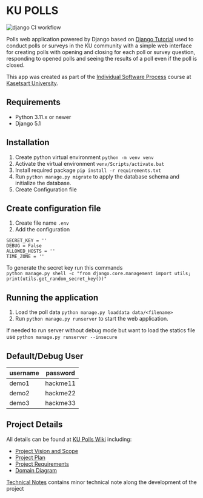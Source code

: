 # KU POLLS

![django CI workflow](../../actions/workflows/django.yml/badge.svg)

Polls web application powered by Django based on [Django Tutorial](https://docs.djangoproject.com/en/5.1/intro/) used to conduct polls or surveys in the KU community
with a simple web interface for creating polls with opening and closing for each poll or survey question,
responding to opened polls and seeing the results of a poll even if the poll is closed.

This app was created as part of the [Individual Software Process](
https://cpske.github.io/ISP) course at [Kasetsart University](https://www.ku.ac.th).

## Requirements
- Python 3.11.x or newer
- Django 5.1

## Installation
1.  Create python virtual environment `python -m venv venv`
2.  Activate the virtual environment `venv/Scripts/activate.bat`
3.  Install required package `pip install -r requirements.txt`
4.  Run `python manage.py migrate` to apply the database schema and initialize the database.
5.  Create Configuration file

## Create configuration file
1. Create file name `.env`
2. Add the configuration
```
SECRET_KEY = ''
DEBUG = False
ALLOWED_HOSTS = ''
TIME_ZONE = ''
```
To generate the secret key run this commands
</br>`python manage.py shell -c "from django.core.management import utils; print(utils.get_random_secret_key())"`

## Running the application
1.  Load the poll data `python manage.py loaddata data/<filename>`
2.  Run `python manage.py runserver` to start the web application.

If needed to run server without debug mode but want to load the statics file use `python manage.py runserver --insecure`

## Default/Debug User
| username | password |
|----------|----------|
| demo1    | hackme11 |
| demo2    | hackme22 |
| demo3    | hackme33 |

## Project Details
All details can be found at [KU Polls Wiki](../../wiki/Home) including:
- [Project Vision and Scope](/../../wiki/Vision-and-Scope)
- [Project Plan](/../../wiki/Project-Plan)
- [Project Requirements](/../../wiki/Requirements)
- [Domain Diagram](../../wiki/Domain-Diagram)

[Technical Notes](../../wiki/Technical-Note) contains minor technical note along the development of the project
